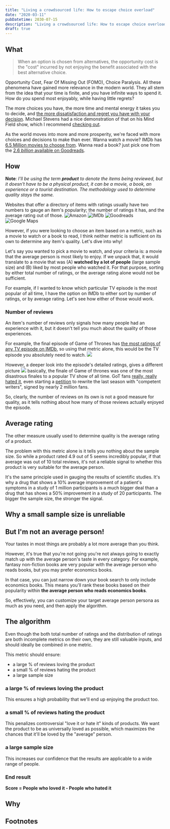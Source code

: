 ```yaml
---
title: "Living a crowdsourced life: How to escape choice overload"
date: "2020-03-11"
pubDatetime: 2030-07-15
description: "Living a crowdsourced life: How to escape choice overload"
draft: true
---
```


## What

> When an option is chosen from alternatives, the opportunity cost is the "cost" incurred by not enjoying the benefit associated with the best alternative choice.

Opportunity Cost, Fear Of Missing Out (FOMO), Choice Paralysis. All these
phenomena have gained more relevance in the modern
world. They all stem from the idea that your time is finite,
and you have infinite ways to spend it. How do you spend most enjoyably, while having little regrets?

The more choices you have,
the more time and mental energy it takes you to decide, and [the more
dissatisfaction and regret you have with your
decision](https://web.archive.org/web/20131130195656/http://www.columbia.edu/~ss957/articles/Choice_is_Demotivating.pdf).
Michael Stevens had a nice demonstration of that on his Mind Field
show, which I recommend [checking out](https://youtu.be/lmI7NnMqwLQ?t=206).

As the world moves into more and more prosperity, we're faced with
more choices and decisions to make than ever. Wanna watch a movie?
IMDb has [6.5 Million movies to choose
from](https://www.imdb.com/pressroom/stats). Wanna read a book? just
pick one from the [2.6 _billion_ available on Goodreads](https://www.goodreads.com/about/us).

## How

**Note**: _I'll be using the term **product** to denote the items being reviewed, but it doesn't have to be a physical product, it can be a movie, a book, an experience or a tourist destination. The methodology used to determine quality stays the same._

Websites that offer a directory of items with ratings usually have two numbers to gauge an item's popularity; the number of ratings it has, and the average rating out of those.
![Amazon](2021-10-02-08-34-28.png)
![IMDb](2021-10-02-09-38-04.png)
![Goodreads](2021-10-02-08-37-34.png)
![Google Maps](2021-10-02-09-37-26.png)

However, if you were looking to choose an item based on a metric, such as a movie to watch or a book to read, I think neither metric is sufficient on its own to determine any item's quality. Let's dive into why!

Let's say you wanted to pick a movie to watch, and your criteria is: a movie that the average person is most likely to enjoy. If we unpack that, it would translate to a movie that was (A) **watched by a lot of people** (large sample size) and (B) liked by most people who watched it. For that purpose, sorting by either total number of ratings, or the average rating alone would not be sufficient.

For example, if I wanted to know which particular TV episode is the most popular of all time, I have the option on IMDb to either sort by number of ratings, or by average rating. Let's see how either of those would work.

### Number of reviews

An item's number of reviews only signals how many people had an experience with it, but it doesn't tell you much about the quality of those experiences.

For example, the final episode of Game of Thrones has [the most ratings of any TV episode on IMDb](https://www.imdb.com/search/title/?title_type=tv_episode&sort=num_votes,desc), so using that metric alone, this would be the TV episode you absolutely need to watch.
![](2021-10-02-09-48-41.png)

However, a deeper look into the episode's detailed ratings, gives a different picture
![](2021-10-02-09-54-28.png)
basically, the finale of Game of thrones was one of the most disastrous finales to a popular TV show of all time. GoT fans [really, really hated it](https://www.theringer.com/game-of-thrones/2019/5/23/18636692/season-8-iron-throne-imdb-ratings-worst-tv-finale-ever), even starting a [petition](https://www.change.org/p/hbo-remake-game-of-thrones-season-8-with-competent-writers) to rewrite the last season with "competent writers", signed by nearly 2 million fans.

So, clearly, the number of reviews on its own is not a good measure for quality, as it tells nothing about how many of those reviews actually enjoyed the episode.

## Average rating

The other measure usually used to determine quality is the average rating of a product.

The problem with this metric alone is it tells you nothing about the sample size. So while a product rated 4.9 out of 5 seems incredibly popular, if that average was out of 10 total reviews, it's not a reliable signal to whether this product is very suitable for the average person.

It's the same principle used in gauging the results of scientific studies. It's why a drug that shows a 10% average improvement of a patient's symptoms in a study of 1 million participants is a much bigger deal than a drug that has shows a 50% improvement in a study of 20 participants. The bigger the sample size, the stronger the signal.

## Why a small sample size is unreliable

## But I'm not an average person!

Your tastes in most things are probably a lot more average than you think.

However, it's true that you're not going you're not always going to exactly match up with the average person's taste in every category. For example, fantasy non-fiction books are very popular with the average person who reads books, but you may prefer economics books.

In that case, you can just narrow down your book search to only include economics books. This means you'll rank these books based on their popularity within **the average person who reads economics books**.

So, effectively, you can customize your target average person persona as much as you need, and then apply the algorithm.

## The algorithm

Even though the both total number of ratings and the distribution of ratings are both incomplete metrics on their own, they are still valuable inputs, and should ideally be combined in one metric.

This metric should ensure:

- a large % of reviews loving the product
- a small % of reviews hating the product
- a large sample size

### a large % of reviews loving the product

This ensures a high probability that we'll end up enjoying the product too.

### a small % of reviews hating the product

This penalizes controversial "love it or hate it" kinds of products. We want the product to be as universally loved as possible, which maximizes the chances that it'll be loved by the "average" person.

### a large sample size

This increases our confidence that the results are applicable to a wide range of people.

### End result

**Score = People who loved it - People who hated it**

## Why

## Footnotes
